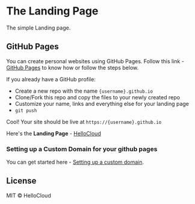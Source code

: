 # The Landing Page

The simple Landing page.

## GitHub Pages

You can create personal websites using GitHub Pages. Follow this link - [GitHub Pages](https://pages.github.com/) to know how or follow the steps below.

If you already have a GitHub profile:

* Create a new repo with the name `{username}.github.io`
* Clone/Fork this repo and copy the files to your newly created repo
* Customize your name, links and everything else for your landing page
* `git push`

Cool! Your site should be live at `https://{username}.github.io`

Here's the **Landing Page** - [HelloCloud](https://hellocloudio.github.io)

### Setting up a Custom Domain for your github pages

You can get started here - [Setting up a custom domain](https://help.github.com/articles/quick-start-setting-up-a-custom-domain/).

## License

MIT © HelloCloud
